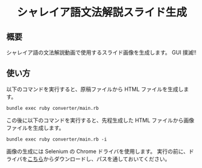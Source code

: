 <div align="center">
<h1>シャレイア語文法解説スライド生成</h1>
</div>


## 概要
シャレイア語の文法解説動画で使用するスライド画像を生成します。
GUI 撲滅!!

## 使い方
以下のコマンドを実行すると、原稿ファイルから HTML ファイルを生成します。
```
bundle exec ruby converter/main.rb
```
この後に以下のコマンドを実行すると、先程生成した HTML ファイルから画像ファイルを生成します。
```
bundle exec ruby converter/main.rb -i
```

画像の生成には Selenium の Chrome ドライバを使用します。
実行の前に、ドライバを[こちら](http://chromedriver.storage.googleapis.com/index.html)からダウンロードし、パスを通しておいてください。